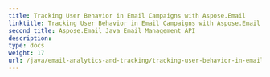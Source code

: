 ```yaml
---
title: Tracking User Behavior in Email Campaigns with Aspose.Email
linktitle: Tracking User Behavior in Email Campaigns with Aspose.Email
second_title: Aspose.Email Java Email Management API
description: 
type: docs
weight: 17
url: /java/email-analytics-and-tracking/tracking-user-behavior-in-email-campaigns/
---
```

